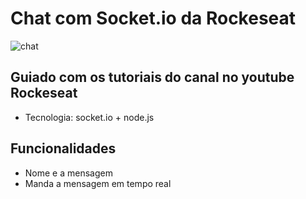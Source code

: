 # Chat com Socket.io da Rockeseat

![chat](https://user-images.githubusercontent.com/53010824/78510334-ddd23100-776a-11ea-9c47-0b4d150e8b24.png)

## Guiado com os tutoriais do canal no youtube Rockeseat

- Tecnologia: socket.io + node.js

<h2> Funcionalidades </h2>

- Nome e a mensagem
- Manda a mensagem em tempo real
